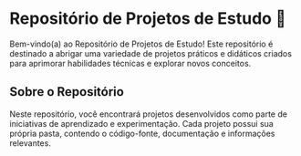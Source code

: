 # Repositório de Projetos de Estudo 🚀

Bem-vindo(a) ao Repositório de Projetos de Estudo! Este repositório é destinado a abrigar uma variedade de projetos práticos e didáticos criados para aprimorar habilidades técnicas e explorar novos conceitos.

## Sobre o Repositório

Neste repositório, você encontrará projetos desenvolvidos como parte de iniciativas de aprendizado e experimentação. Cada projeto possui sua própria pasta, contendo o código-fonte, documentação e informações relevantes.

